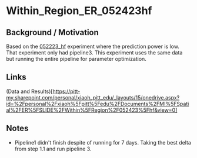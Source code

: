 # Within\_Region\_ER\_052423hf

## Background / Motivation
Based on the [052223_hf](https://github.com/Hanxi-002/MI_Spatial/tree/main/Within_Region/052223_hf) experiment where the prediction power is low. <br>
That experiment only had pipeline3. This experiment uses the same data but running the entire pipeline for parameter optimization. 

## Links
(Data and Results)[https://pitt-my.sharepoint.com/personal/xiaoh_pitt_edu/_layouts/15/onedrive.aspx?id=%2Fpersonal%2Fxiaoh%5Fpitt%5Fedu%2FDocuments%2FMI%5FSpatial%2FER%5FSLIDE%2FWithin%5FRegion%2F052423%5Fhf&view=0]

## Notes
* Pipeline1 didn't finish despite of running for 7 days. Taking the best delta from step 1.1 and run pipeline 3. 
